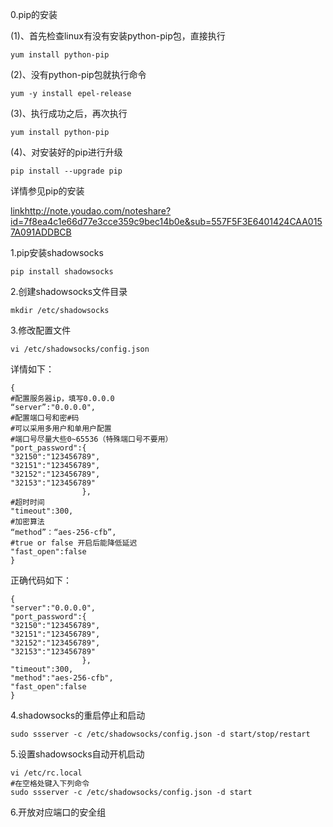 0.pip的安装

(1)、首先检查linux有没有安装python-pip包，直接执行 
```
yum install python-pip
```



(2)、没有python-pip包就执行命令 
```
yum -y install epel-release
```



(3)、执行成功之后，再次执行
```
yum install python-pip
```



(4)、对安装好的pip进行升级 
```
pip install --upgrade pip
```


详情参见pip的安装


[link](https://note.youdao.com/)http://note.youdao.com/noteshare?id=7f8ea4c1e66d77e3cce359c9bec14b0e&sub=557F5F3E6401424CAA0157A091ADDBCB

1.pip安装shadowsocks



```
pip install shadowsocks
```


2.创建shadowsocks文件目录
```
mkdir /etc/shadowsocks
```


3.修改配置文件

```
vi /etc/shadowsocks/config.json
```


详情如下：

```
{
#配置服务器ip，填写0.0.0.0
“server”:"0.0.0.0",
#配置端口号和密#码
#可以采用多用户和单用户配置
#端口号尽量大些0~65536（特殊端口号不要用）
"port_password":{
"32150":"123456789",
"32151":"123456789",
"32152":"123456789",
"32153":"123456789"
                },
#超时时间
"timeout":300,
#加密算法
“method”：“aes-256-cfb”,
#true or false 开启后能降低延迟
"fast_open":false
}
```

正确代码如下：

```
{
"server":"0.0.0.0",
"port_password":{
"32150":"123456789",
"32151":"123456789",
"32152":"123456789",
"32153":"123456789"
                },
"timeout":300,
"method":"aes-256-cfb",
"fast_open":false
}
```


4.shadowsocks的重启停止和启动


```
sudo ssserver -c /etc/shadowsocks/config.json -d start/stop/restart
```

5.设置shadowsocks自动开机启动

```
vi /etc/rc.local
#在空格处键入下列命令
sudo ssserver -c /etc/shadowsocks/config.json -d start
```

6.开放对应端口的安全组
